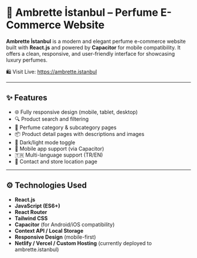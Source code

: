 # 🌸 Ambrette İstanbul – Perfume E-Commerce Website

**Ambrette İstanbul** is a modern and elegant perfume e-commerce website built with **React.js** and powered by **Capacitor** for mobile compatibility. It offers a clean, responsive, and user-friendly interface for showcasing luxury perfumes.

🛍️ Visit Live: https://ambrette.istanbul

---

## ✨ Features

- 🌐 Fully responsive design (mobile, tablet, desktop)
- 🔍 Product search and filtering
- 🧴 Perfume category & subcategory pages
- 📦 Product detail pages with descriptions and images
- 🌙 Dark/light mode toggle
- 📱 Mobile app support (via Capacitor)
- 🇹🇷 Multi-language support (TR/EN)
- 📍 Contact and store location page

---

## ⚙️ Technologies Used

- **React.js**
- **JavaScript (ES6+)**
- **React Router**
- **Tailwind CSS**
- **Capacitor** (for Android/iOS compatibility)
- **Context API / Local Storage**
- **Responsive Design** (mobile-first)
- **Netlify / Vercel / Custom Hosting** (currently deployed to ambrette.istanbul)
